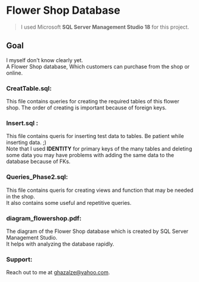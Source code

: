 # Flower Shop Database
> I used Microsoft **SQL Server Management Studio 18** for this project.
## Goal
I myself don't know clearly yet.  
A Flower Shop database, Which customers can purchase from the shop or online.
### CreatTable.sql:
This file contains queries for creating the required tables of this flower shop.
The order of creating is important because of foreign keys.
### Insert.sql :
 This file contains queris for inserting test data to tables. Be patient while inserting data. ;)    
 Note that I used **IDENTITY** for primary keys of the many tables and deleting some data you may have problems with adding the same data to the database because of FKs.
 ### Queries_Phase2.sql:
 This file contains queris for creating views and function that may be needed in the shop.  
 It also contains some useful and repetitive queries.
 ### diagram_flowershop.pdf:
 The diagram of the Flower Shop database which is created by SQL Server Management Studio.  
 It helps with analyzing the database rapidly.
 ### Support:
Reach out to me at ghazalze@yahoo.com.
 

